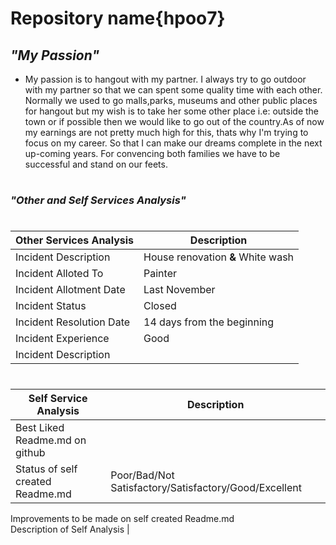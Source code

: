# **Repository name{hpoo7}**
## ***"My Passion"***
* My passion is to hangout with my partner. I always try to go outdoor with my partner so that we can spent some quality time with each other. Normally we used to go malls,parks, museums and other public places for hangout but my wish is to take her some other place i.e: outside the town or if possible then we would like to go out of the country.As of now my earnings are not pretty much high for this, thats why I'm trying to focus on my career. So that I can make our dreams complete in the next up-coming years. For convencing both families we have to be successful and stand on our feets.
#
### ***"Other and Self Services Analysis"***
#
**Other Services Analysis**|**Description**
---------------------------|----------------------------------
Incident Description	  | House renovation **&** White wash 
Incident Alloted To	    | Painter
Incident Allotment Date | Last November
Incident Status	        | Closed
Incident Resolution Date| 14 days from the beginning
Incident Experience	    | Good
Incident Description	  |
#
**Self Service Analysis**	      |**Description**
--------------------------------|----------------------------------
Best Liked Readme.md on github	| 
Status of self created Readme.md	|Poor/Bad/Not Satisfactory/Satisfactory/Good/Excellent
Improvements to be made on self created Readme.md	
Description of Self Analysis	  |

